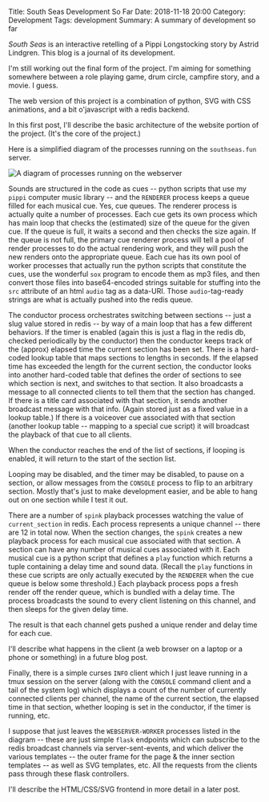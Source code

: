 Title: South Seas Development So Far
Date: 2018-11-18 20:00
Category: Development
Tags: development
Summary: A summary of development so far


*South Seas* is an interactive retelling of a Pippi Longstocking story by Astrid Lindgren. This blog is a journal of its development.

I'm still working out the final form of the project. I'm aiming for something somewhere between a role playing game, drum circle, 
campfire story, and a movie. I guess.

The web version of this project is a combination of python, SVG with CSS animations, and a bit o'javascript with a redis backend.

In this first post, I'll describe the basic architecture of the website portion of the project. (It's the core of the project.)

Here is a simplified diagram of the processes running on the `southseas.fun` server.

![A diagram of processes running on the webserver]({static}/images/webarch.jpg)

Sounds are structured in the code as cues -- python scripts that use my `pippi` computer music library -- and the `RENDERER` process 
keeps a queue filled for each musical cue. Yes, cue queues. The renderer process is actually quite a number of processes. Each cue gets its own process 
which has main loop that checks the (estimated) size of the queue for the given cue. If the queue is full, it waits a second and then checks the 
size again. If the queue is not full, the primary cue renderer process will tell a pool of render processes to do the actual rendering work, and they 
will push the new renders onto the appropriate queue. Each cue has its own pool of worker processes that actually run the python scripts that constitute the 
cues, use the wonderful `sox` program to encode them as mp3 files, and then convert those files into base64-encoded strings suitable for stuffing into the 
`src` attribute of an html `audio` tag as a data-URI. Those `audio`-tag-ready strings are what is actually pushed into the redis queue.

The conductor process orchestrates switching between sections -- just a slug value stored in redis -- by way of a main loop that has a few different behaviors.
If the timer is enabled (again this is just a flag in the redis db, checked periodically by the conductor) then the conductor keeps track of the (approx) elapsed time 
the current section has been set. There is a hard-coded lookup table that maps sections to lengths in seconds. If the elapsed time has exceeded the length for the 
current section, the conductor looks into another hard-coded table that defines the order of sections to see which section is next, and switches to that section. 
It also broadcasts a message to all connected clients to tell them that the section has changed. If there is a title card associated with that section, it sends 
another broadcast message with that info. (Again stored just as a fixed value in a lookup table.)  If there is a voiceover cue associated with that section 
(another lookup table -- mapping to a special cue script) it will broadcast the playback of that cue to all clients.

When the conductor reaches the end of the list of sections, if looping is enabled, it will return to the start of the section list.

Looping may be disabled, and the timer may be disabled, to pause on a section, or allow messages from the `CONSOLE` process to flip to an arbitrary section. 
Mostly that's just to make development easier, and be able to hang out on one section while I test it out.

There are a number of `spink` playback processes watching the value of `current_section` in redis. Each process represents a unique channel -- there are 12 
in total now. When the section changes, the `spink` creates a new playback process for each musical cue associated with that section. A section can have any number of 
musical cues associated with it. Each musical cue is a python script that defines a `play` function which returns a tuple containing a delay time and sound data. 
(Recall the `play` functions in these cue scripts are only actually executed by the `RENDERER` when the cue queue is below some threshold.)
Each playback process pops a fresh render off the render queue, which is bundled with a delay time. The process broadcasts the sound to every client listening on this 
channel, and then sleeps for the given delay time.

The result is that each channel gets pushed a unique render and delay time for each cue.

I'll describe what happens in the client (a web browser on a laptop or a phone or something) in a future blog post.

Finally, there is a simple curses `INFO` client which I just leave running in a tmux session on the server (along with the `CONSOLE` command client and a tail of 
the system log) which displays a count of the number of currently connected clients per channel, the name of the current section, the elapsed time in that section, whether looping 
is set in the conductor, if the timer is running, etc.

I suppose that just leaves the `WEBSERVER-WORKER` processes listed in the diagram -- these are just simple `flask` endpoints which can subscribe to 
the redis broadcast channels via server-sent-events, and which deliver the various templates -- the outer frame for the page & the inner section templates -- as well 
as SVG templates, etc. All the requests from the clients pass through these flask controllers.

I'll describe the HTML/CSS/SVG frontend in more detail in a later post.
